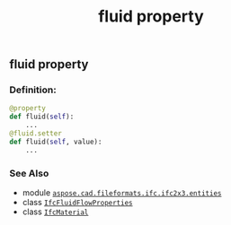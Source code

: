﻿---
title: fluid property
second_title: Aspose.CAD for Python via .NET API References
description: 
type: docs
weight: 100
url: /python-net/aspose.cad.fileformats.ifc.ifc2x3.entities/ifcfluidflowproperties/fluid/
is_root: false
---

## fluid property

### Definition:
```python
@property
def fluid(self):
    ...
@fluid.setter
def fluid(self, value):
    ...
```

### See Also
* module [`aspose.cad.fileformats.ifc.ifc2x3.entities`](../../)
* class [`IfcFluidFlowProperties`](/cad/python-net/aspose.cad.fileformats.ifc.ifc2x3.entities/ifcfluidflowproperties)
* class [`IfcMaterial`](/cad/python-net/aspose.cad.fileformats.ifc.ifc2x3.entities/ifcmaterial)
